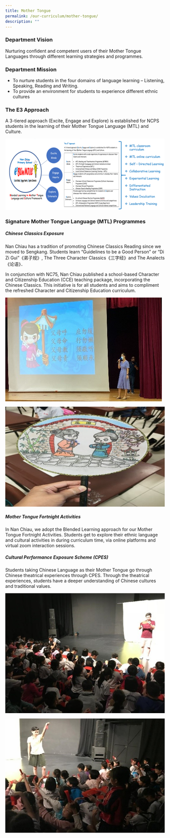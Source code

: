 ```yaml
---
title: Mother Tongue
permalink: /our-curriculum/mother-tongue/
description: ""
---
```

### **Department Vision**

Nurturing confident and competent users of their Mother Tongue Languages through different learning strategies and programmes.

### **Department Mission**

* To nurture students in the four domains of language learning – Listening, Speaking, Reading and Writing.
* To provide an environment for students to experience different ethnic cultures 

### **The E3 Approach**
A 3-tiered approach (Excite, Engage and Explore) is established for NCPS students in the learning of their Mother Tongue Language (MTL) and Culture.

![](/images/Our%20Curriculum%20MTL_GAP_Bicep/E3.png)

### **Signature Mother Tongue Language (MTL) Programmes**

##### **Chinese Classics Exposure**
Nan Chiau has a tradition of promoting Chinese Classics Reading since we moved to Sengkang. Students learn “Guidelines to be a Good Person” or “Di Zi Gui”《弟子规》, The Three Character Classics《三字经》and The Analects《论语》．

In conjunction with NC75, Nan Chiau published a school-based Character and Citizenship Education (CCE) teaching package, incorporating the Chinese Classics. This initiative is for all students and aims to compliment the refreshed Character and Citizenship Education curriculum.

![](/images/Our%20Curriculum%20MTL_GAP_Bicep/chinese%20classics%201.jpg)

![](/images/Our%20Curriculum%20MTL_GAP_Bicep/MTL%20fortnight%202.jpg)

##### **Mother Tongue Fortnight Activities**
In Nan Chiau, we adopt the Blended Learning approach for our Mother Tongue Fortnight Activities. Students get to explore their ethnic language and cultural activities in during curriculum time, via online platforms and virtual zoom interaction sessions.

##### **Cultural Performance Exposure Scheme (CPES)**
Students taking Chinese Language as their Mother Tongue go through Chinese theatrical experiences through CPES. Through the theatrical experiences, students have a deeper understanding of Chinese cultures and traditional values.

![](/images/Our%20Curriculum%20MTL_GAP_Bicep/cpes%201.jpg)

![](/images/Our%20Curriculum%20MTL_GAP_Bicep/cpes%202.jpg)